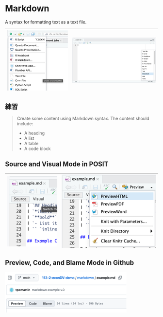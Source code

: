 # Markdown 

A syntax for formatting text as a text file.

| ![](../img/2025-03-04-10-05-26.png) | ![](../img/2025-03-04-10-06-01.png) |
|--------------------------------------|--------------------------------------|

## 練習

> Create some content using Markdown syntax. The content should include:
> - A heading
> - A list
> - A table
> - A code block


## Source and Visual Mode in POSIT

| ![](../img/2025-03-04-10-14-52.png) | ![](../img/2025-03-04-10-15-50.png) |
|--------------------------------------|--------------------------------------|

## Preview, Code, and Blame Mode in Github

<img src="../img/2025-03-04-10-18-44.png" width="400px">
